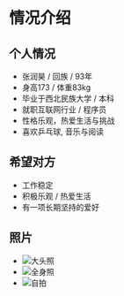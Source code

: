 # 情况介绍

## 个人情况

* 张润昊 / 回族 / 93年
* 身高173 / 体重83kg
* 毕业于西北民族大学 / 本科
* 就职互联网行业 / 程序员
* 性格乐观，热爱生活与挑战
* 喜欢乒乓球, 音乐与阅读

## 希望对方

* 工作稳定
* 积极乐观 / 热爱生活
* 有一项长期坚持的爱好

## 照片

* ![大头照](https://zhangrunhao.oss-cn-beijing.aliyuncs.com/blog/live/1.JPG)
* ![全身照](https://zhangrunhao.oss-cn-beijing.aliyuncs.com/blog/live/2.JPG)
* ![自拍](https://zhangrunhao.oss-cn-beijing.aliyuncs.com/blog/live/3.jpg)
